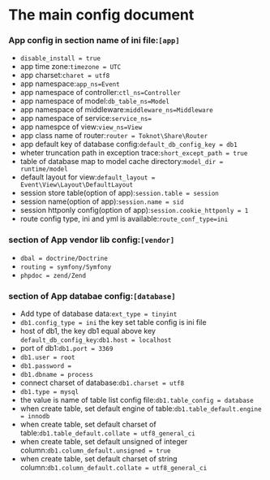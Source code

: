 # The main config document

### App config in section name of ini file:`[app]`
* `disable_install = true`
* app time zone:`timezone = UTC`
* app charset:`charet = utf8`
* app namespace:`app_ns=Event`
* app namespace of controller:`ctl_ns=Controller`
* app namespace of model:`db_table_ns=Model`
* app namespace of middleware:`middleware_ns=Middleware`
* app namespace of service:`service_ns=`
* app namespce of view:`view_ns=View`
* app class name of router:`router = Toknot\Share\Router`
* app default key of database config:`default_db_config_key = db1`
* wheter truncation path in exception trace:`short_except_path = true`
* table of database map to model cache directory:`model_dir = runtime/model`
* default layout for view:`default_layout = Event\View\Layout\DefaultLayout`
* session store table(option of app):`session.table = session`
* session name(option of app):`session.name = sid`
* session httponly config(option of app):`session.cookie_httponly = 1`
* route config type, ini and yml is available:`route_conf_type=ini`

### section of App vendor lib config:`[vendor]`
* `dbal = doctrine/Doctrine`
* `routing = symfony/Symfony`
* `phpdoc = zend/Zend`

### section of App databae config:`[database]`
* Add type of database data:`ext_type = tinyint`
* `db1.config_type = ini` the key set table config is ini file 
* host of db1, the key db1 equal above key `default_db_config_key`:`db1.host = localhost`
* port of db1:`db1.port = 3369`
* `db1.user = root`
* `db1.password = `
* `db1.dbname = process`
* connect charset of database:`db1.charset = utf8`
* `db1.type = mysql`
* the value is name of table list config file:`db1.table_config = database`
* when create table, set default engine of table:`db1.table_default.engine = innodb`
* when create table, set default charset of table:`db1.table_default.collate = utf8_general_ci`
* when create table, set default unsigned of integer column:`db1.column_default.unsigned = true`
* when create table, set default charset of string column:`db1.column_default.collate = utf8_general_ci`
